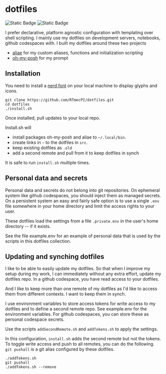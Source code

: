 # dotfiles

![Static Badge](https://img.shields.io/badge/bash_zsh-x?logo=linux&label=linux&color=%23FCC624)
![Static Badge](https://img.shields.io/badge/zsh-x?logo=apple&label=macOS&color=%23000000)

I prefer declarative, platform agnostic configuration with templating over shell
scripting. I mainly use my dotfiles on development servers, notebooks,
github codespaces with. I built my dotfiles around these two projects

* [aliae](https://aliae.dev/) for my custom aliases, functions and initialization scripting
* [oh-my-posh](https://ohmyposh.dev/) for my prompt

## Installation

You need to install a [nerd font](https://www.nerdfonts.com/) on your local machine to display glyphs and icons.

```shell
git clone https://github.com/RTmecPI/dotfiles.git
cd dotfiles
./install.sh
```

Once installed, pull updates to your local repo.

Install.sh will

* install packages oh-my-posh and aliae to `~/.local/bin`.
* create links in `~` to the dotfiles in `src`.
* keep existing dotfiles as `.old`
* add a second remote and pull from it to keep dotfiles in synch

It is safe to run `install.sh` multiple times.

## Personal data and secrets

Personal data and secrets do not belong into git repositories. On ephemeral system like
github codespaces, you should inject them as managed secrets. On a persistent system an
easy and fairly safe option is to use a single `.env` file somewhere in your home
directory and limit the access rights to your user.

These dotfiles load the settings from a file `.private.env` in the user's home directory
-- if it exists.

See the file example.env for an example of personal data that is used by the scripts in
this dotfiles collection.

## Updating and synching dotfiles

I like to be able to easily update my dotfiles. So that when I improve my setup
during my work, I can immediately without any extra effort, update my dotfiles
repo.  In a github codespace, you have read access to your dotfiles.

And I like to keep more than one remote of my dotfiles as I'd like to
access them from different contexts. I want to keep them in synch.

I use environment variables to store access tokens for write access to my
dotfiles and to define a second remote repo. See example.env for the environment
variables. For github codespaces, you can store these as personal codespace
secrets.

Use the scripts `addSecondRemote.sh` and `addTokens.sh` to apply the settings.

In this configuration, `install.sh` adds the second remote but not the tokens.
To toggle write access and push to all remotes, you can do the following. `git pushall`
is a git alias configured by these dotfiles.

```shell
./addTokens.sh
git pushall
./addTokens.sh --remove
```
